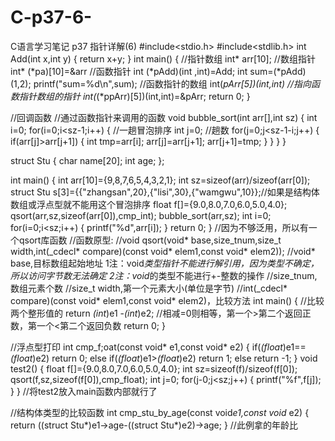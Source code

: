 # C-p37-6-
C语言学习笔记  p37 指针详解(6)
#include<stdio.h>
#include<stdlib.h>
int Add(int x,int y)
{
    return x+y;
}
int main()
{
    //指针数组
    int* arr[10];
    //数组指针
    int* (*pa)[10]=&arr
    //函数指针
    int (*pAdd)(int ,int)=Add;
    int sum=(*pAdd)(1,2);
    printf("sum=%d\n",sum);
    //函数指针的数组
    int(*pArr[5])(int,int)
    //指向函数指针数组的指针
    int(*(*ppArr)[5])(int,int)=&pArr;
    return 0;
}

//回调函数
//通过函数指针来调用的函数
void bubble_sort(int arr[],int sz)
{
    int i=0;
    for(i=0;i<sz-1;i++)
    {
        //一趟冒泡排序
        int j=0;
        //趟数
        for(j=0;j<sz-1-i;j++)
        {
            if(arr[j]>arr[j+1])
            {
                int tmp=arr[i];
                arr[j]=arr[j+1];
                arr[j+1]=tmp;
            }
        }
    }
}

struct Stu
{
    char name[20];
    int age;
};

int main()
{
    int arr[10]={9,8,7,6,5,4,3,2,1};
    int sz=sizeof(arr)/sizeof(arr[0]);
    struct Stu s[3]={{"zhangsan",20},{"lisi",30},{"wamgwu",10}};//如果是结构体数组或浮点型就不能用这个冒泡排序
    float f[]={9.0,8.0,7.0,6.0,5.0,4.0};
    qsort(arr,sz,sizeof(arr[0]),cmp_int);
    bubble_sort(arr,sz);
    int i=0;
    for(i=0;i<sz;i++)
    {
        printf("%d",arr[i]);
    }
    return 0;
}
//因为不够泛用，所以有一个qsort库函数
//函数原型:
//void qsort(void* base,size_tnum,size_t width,int(_cdecl* compare)(const void* elem1,const void* elem2));
//void* base,目标数组起始地址    1注：void*类型指针不能进行解引用，因为类型不确定，所以访问字节数无法确定    2注：void*的类型不能进行+-整数的操作
//size_tnum,数组元素个数
//size_t width,第一个元素大小(单位是字节)
//int(_cdecl* compare)(const void* elem1,const void* elem2)，比较方法
int main()
{
    //比较两个整形值的
    return *(int*)e1 -*(int*)e2;
    //相减=0则相等，第一个>第二个返回正数，第一个<第二个返回负数
    return 0;
}

//浮点型打印
int cmp_f;oat(const void* e1,const void* e2)
{
    if(*(float*)e1==*(float*)e2)
        return 0;
    else if(*(float*)e1>*(float*)e2)
        return 1;
    else
        return -1;
}
void test2()
{
    float f[]={9.0,8.0,7.0,6.0,5.0,4.0};
    int sz=sizeof(f)/sizeof(f[0]);
    qsort(f,sz,sizeof(f[0]),cmp_float);
    int j=0;
    for(j-0;j<sz;j++)
    {
        printf("%f",f[j]);
    }
}
//将test2放入main函数内部就行了

//结构体类型的比较函数
int cmp_stu_by_age(const void*e1,const void* e2)
{
    return ((struct Stu*)e1->age-((struct Stu*)e2)->age;
}
//此例拿的年龄比
